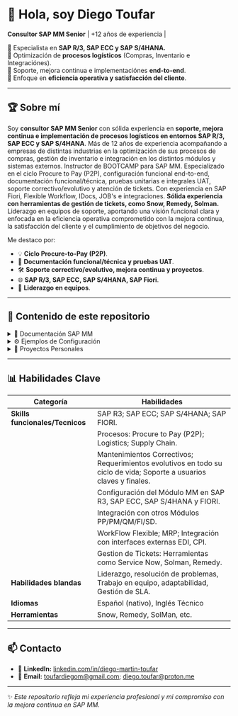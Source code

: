 # 👋 Hola, soy Diego Toufar

**Consultor SAP MM Senior** | +12 años de experiencia |

💼 Especialista en **SAP R/3, SAP ECC y SAP S/4HANA.**  
🔹 Optimización de **procesos logísticos** (Compras, Inventario e Integraciónes).  
🔹 Soporte, mejora continua e implementaciónes **end-to-end**.  
🔹 Enfoque en **eficiencia operativa y satisfacción del cliente**.  

---

## 🏆 Sobre mí

Soy **consultor SAP MM Senior** con sólida experiencia en **soporte, mejora continua e implementación de procesos logísticos en entornos SAP R/3, SAP ECC y SAP S/4HANA**. Más de 12 años de experiencia acompañando a empresas de distintas industrias en la optimización de sus procesos de compras, gestión de inventario e integración en los distintos módulos y sistemas externos.
Instructor de BOOTCAMP para SAP MM.
Especializado en el ciclo Procure to Pay (P2P), configuración funcional end-to-end, documentación funcional/técnica, pruebas unitarias e integrales UAT, soporte correctivo/evolutivo y atención de tickets.
Con experiencia en SAP Fiori, Flexible Workflow, IDocs, JOB's e integraciones.
**Sólida experiencia con herramientas de gestión de tickets, como Snow, Remedy, Solman.** 
Liderazgo en equipos de soporte, aportando una visión funcional clara y enfocada en la eficiencia operativa comprometido con la mejora continua, la satisfacción del cliente y el cumplimiento de objetivos del negocio.

Me destaco por:  
- 💡 **Ciclo Procure-to-Pay (P2P)**.
- 📝 **Documentación funcional/técnica y pruebas UAT**.  
- 🛠️ **Soporte correctivo/evolutivo, mejora continua y proyectos**.  
- 🌐 **SAP R/3, SAP ECC, SAP S/4HANA, SAP Fiori**.
- 🎯 **Liderazgo en equipos**.

---

## 📂 Contenido de este repositorio

<details>
<summary>📘 Documentación SAP MM</summary>
  
- Manuales de procesos logísticos  
- Guías rápidas y presentaciones para usuarios  
- Documentación de proyectos y lecciones aprendidas  

</details>

<details>
<summary>⚙️ Ejemplos de Configuración</summary>

- **SPRO**: Configuración de MM paso a paso  
- **LSMW**: Cargas masivas y plantillas  
- **S/4HANA**: Diferencias clave vs ECC  
- Integraciones y flujos con **IDocs y JOBs**  

</details>

<details>
<summary>💼 Proyectos Personales</summary>

- Casos prácticos de soporte y optimización  
- Ejemplos de tickets resueltos  
- Mejores prácticas y estrategias de mejora continua  

</details>

---

## 📊 Habilidades Clave

| Categoría                | Habilidades                                                                                             |
|------------------------- |---------------------------------------------------------------------------------------------------------| 
| **Skills funcionales/Tecnicos** | SAP R3; SAP ECC; SAP S/4HANA; SAP FIORI.                                                         |
||Procesos: Procure to Pay (P2P); Logistics; Supply Chain.                                                                           |
||Mantenimientos Correctivos; Requerimientos evolutivos en todo su ciclo de vida; Soporte a usuarios claves y finales.               |
||Configuración del Módulo MM en SAP R3, SAP ECC, SAP S/4HANA y FIORI.                                                               |
||Integración con otros Módulos PP/PM/QM/FI/SD.                                                                                      |
||WorkFlow Flexible; MRP; Integración con interfaces externas EDI, CPI.                                                              |
||Gestion de Tickets: Herramientas como Service Now, Solman, Remedy.                                                                 | 
| **Habilidades blandas**  | Liderazgo, resolución de problemas, Trabajo en equipo, adaptabilidad, Gestión de SLA.                   |
| **Idiomas**              | Español (nativo), Inglés Técnico                                                                        |
| **Herramientas**         | Snow, Remedy, SolMan, etc.                                                                              |


---

## 📫 Contacto

- 💼 **LinkedIn:** [linkedin.com/in/diego-martin-toufar](#)  
- 📧 **Email:** toufardiegom@gmail.com; diego.toufar@proton.me

---

✨ *Este repositorio refleja mi experiencia profesional y mi compromiso con la mejora continua en SAP MM.*  
